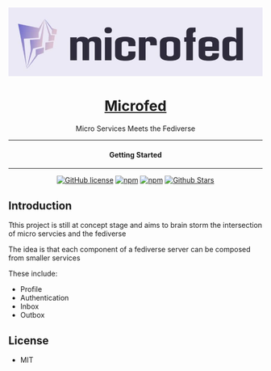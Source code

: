 <div align="center">
  <img src="./images/microfed.jpg" />
  <h1><a href="https://microfed.org/">Microfed</a></h1>
</div>

<div align="center">  
Micro Services Meets the Fediverse
</div>

---

<div align="center">
<h4>Getting Started</h4>
</div>
  
---
  
<div align="center">

[![GitHub license](https://img.shields.io/badge/license-MIT-blue.svg)](https://github.com/micro-fed/microfed.org/blob/gh-pages/LICENSE)
[![npm](https://img.shields.io/npm/v/microfed)](https://npmjs.com/package/microfed)
[![npm](https://img.shields.io/npm/dw/microfed.svg)](https://npmjs.com/package/microfed)
[![Github Stars](https://img.shields.io/github/stars/micro-fed/microfed.org.svg)](https://github.com/micro-fed/microfed.org/)
</div>

  
## Introduction

Tthis project is still at concept stage and aims to brain storm the intersection of micro servcies and the fediverse

The idea is that each component of a fediverse server can be composed from smaller services

These include:
- Profile
- Authentication
- Inbox
- Outbox

## License

- MIT
